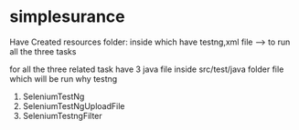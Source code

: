 # simplesurance

Have Created resources folder:
inside which have testng,xml file --> to run all the three tasks


for all the three related task have 3 java file inside src/test/java folder file which will be run why testng

1. SeleniumTestNg
2. SeleniumTestNgUploadFile
3. SeleniumTestngFilter
